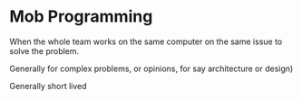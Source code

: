 # Mob Programming

When the whole team works on the same computer on the same issue to solve the problem.

Generally for complex problems, or opinions, for say architecture or design)

Generally short lived 
